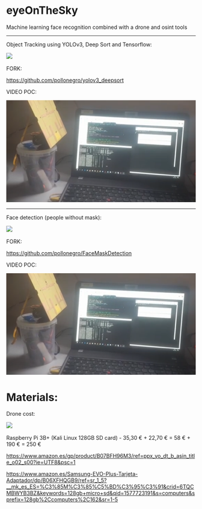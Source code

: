 # eyeOnTheSky
Machine learning face recognition combined with a drone and osint tools

--------------------------------------------------------------------------

Object Tracking using YOLOv3, Deep Sort and Tensorflow:

![](https://github.com/pollonegro/eyeOnTheSky/blob/master/img/peopleTracking.png)

FORK:

https://github.com/pollonegro/yolov3_deepsort

VIDEO POC:

[![people tracking](https://github.com/pollonegro/wifiRadar/blob/master/img/wifiRadarvideoMain.png)](https://youtu.be/rCGjMSHFTc8)

--------------------------------------------------------------------------

Face detection (people without mask):

![](https://github.com/pollonegro/eyeOnTheSky/blob/master/img/faceDetection.png)

FORK:

https://github.com/pollonegro/FaceMaskDetection

VIDEO POC:

[![Control manual.py](https://github.com/pollonegro/wifiRadar/blob/master/img/wifiRadarvideoMain.png)](https://www.youtube.com/watch?v=uJgEvZFIO1M)











# Materials:

Drone cost:

![](https://github.com/pollonegro/eyeOnTheSky/blob/master/img/tyroCost.png)


Raspberry Pi 3B+ (Kali Linux 128GB SD card) - 35,30 € + 22,70 € = 58 € + 190 € = 250 €

https://www.amazon.es/gp/product/B07BFH96M3/ref=ppx_yo_dt_b_asin_title_o02_s00?ie=UTF8&psc=1
  
https://www.amazon.es/Samsung-EVO-Plus-Tarjeta-Adaptador/dp/B06XFHQGB9/ref=sr_1_5?__mk_es_ES=%C3%85M%C3%85%C5%BD%C3%95%C3%91&crid=6TQCMBWYB3BZ&keywords=128gb+micro+sd&qid=1577723191&s=computers&sprefix=128gb%2Ccomputers%2C162&sr=1-5
  
  

